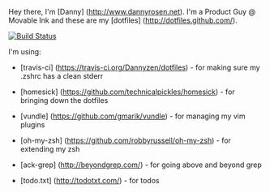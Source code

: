 Hey there, I'm [Danny] (http://www.dannyrosen.net). I'm a Product Guy @ Movable Ink and these are my [dotfiles] (http://dotfiles.github.com/).


[![Build Status](https://travis-ci.org/Dannyzen/dotfiles.png?branch=master)](https://travis-ci.org/Dannyzen/dotfiles)


I'm using:

* [travis-ci] (https://travis-ci.org/Dannyzen/dotfiles) - for making sure my .zshrc has a clean stderr 

* [homesick] (https://github.com/technicalpickles/homesick) - for bringing down the dotfiles

*	[vundle] (https://github.com/gmarik/vundle) - for managing my vim plugins

*	[oh-my-zsh] (https://github.com/robbyrussell/oh-my-zsh) - for extending my zsh 

* [ack-grep] (http://beyondgrep.com/) - for going above and beyond grep

* [todo.txt] (http://todotxt.com/) - for todos
